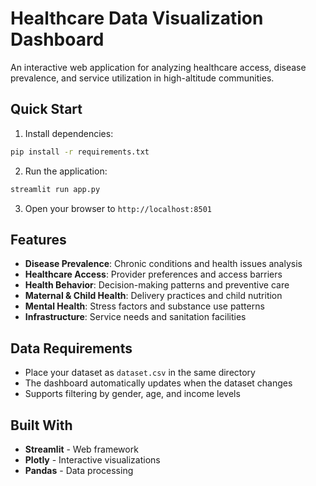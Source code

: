 # Healthcare Data Visualization Dashboard

An interactive web application for analyzing healthcare access, disease prevalence, and service utilization in high-altitude communities.

## Quick Start

1. Install dependencies:
```bash
pip install -r requirements.txt
```

2. Run the application:
```bash
streamlit run app.py
```

3. Open your browser to `http://localhost:8501`

## Features

- **Disease Prevalence**: Chronic conditions and health issues analysis
- **Healthcare Access**: Provider preferences and access barriers
- **Health Behavior**: Decision-making patterns and preventive care
- **Maternal & Child Health**: Delivery practices and child nutrition
- **Mental Health**: Stress factors and substance use patterns
- **Infrastructure**: Service needs and sanitation facilities

## Data Requirements

- Place your dataset as `dataset.csv` in the same directory
- The dashboard automatically updates when the dataset changes
- Supports filtering by gender, age, and income levels

## Built With

- **Streamlit** - Web framework
- **Plotly** - Interactive visualizations
- **Pandas** - Data processing 